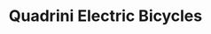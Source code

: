 ---
title: "Quadrini Electric Bicycles"
url: /florence/quadrini-electric-bicycles/
shop: bicycle
---